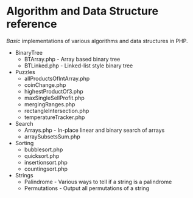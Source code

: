 Algorithm and Data Structure reference
======================================

_Basic_ implementations of various algorithms and data structures in PHP.



* BinaryTree
    * BTArray.php - Array based binary tree
    * BTLinked.php - Linked-list style binary tree
* Puzzles
    * allProductsOfIntArray.php
    * coinChange.php
    * highestProductOf3.php
    * maxSingleSellProfit.php
    * mergingRanges.php
    * rectangleIntersection.php
    * temperatureTracker.php
* Search
    * Arrays.php - In-place linear and binary search of arrays
    * arraySubsetsSum.php
* Sorting
    * bubblesort.php
    * quicksort.php
    * insertionsort.php
    * countingsort.php
* Strings
    * Palindrome - Various ways to tell if a string is a palindrome
    * Permutations - Output all permutations of a string
